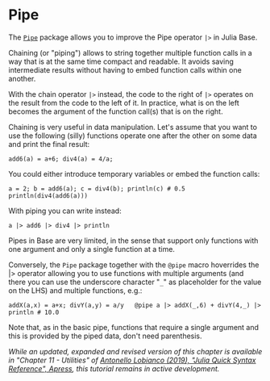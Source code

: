 # Pipe

The [`Pipe`](https://github.com/oxinabox/Pipe.jl) package allows you to improve the Pipe operator `|>` in Julia Base.

Chaining \(or "piping"\) allows to string together multiple function calls in a way that is at the same time compact and readable. It avoids saving intermediate results without having to embed function calls within one another.

With the chain operator `|>` instead, the code to the right of  `|>` operates on the result from the code to the left of it. In practice, what is on the left becomes the  argument of the function call\(s\) that is on the right.

Chaining is very useful in data manipulation. Let's assume that you want to use the following \(silly\) functions operate one after the other on some data and print the  final result:

`add6(a) = a+6; div4(a) = 4/a;`

You could either introduce temporary variables or embed the function calls:

`a = 2; b = add6(a); c = div4(b); println(c) # 0.5  
println(div4(add6(a)))`

With piping you can write instead:

`a |> add6 |> div4 |> println`

Pipes in Base are very limited, in the sense that support only functions with one argument and only a single function at a time.

Conversely,  the `Pipe` package together with the `@pipe` macro hoverrides the \|&gt; operator allowing you to use functions with multiple arguments \(and there you can use the underscore character "`_`" as placeholder for the value on the LHS\) and multiple functions, e.g.:

`addX(a,x) = a+x; divY(a,y) = a/y  
@pipe a |> addX(_,6) + divY(4,_) |> println # 10.0`

Note that, as in the basic pipe, functions that require a single argument and this is provided by the piped data, don't need parenthesis.

_While an updated, expanded and revised version of this chapter is available in "Chapter 11 - Utilities" of [Antonello Lobianco (2019), "Julia Quick Syntax Reference", Apress](https://julia-book.com), this tutorial remains in active development._

